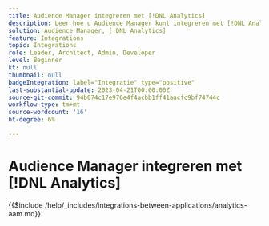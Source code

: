 ```yaml
---
title: Audience Manager integreren met [!DNL Analytics]
description: Leer hoe u Audience Manager kunt integreren met [!DNL Analytics].
solution: Audience Manager, [!DNL Analytics]
feature: Integrations
topic: Integrations
role: Leader, Architect, Admin, Developer
level: Beginner
kt: null
thumbnail: null
badgeIntegration: label="Integratie" type="positive"
last-substantial-update: 2023-04-21T00:00:00Z
source-git-commit: 94b074c17e976e4f4acbb1ff41aacfc9bf74744c
workflow-type: tm+mt
source-wordcount: '16'
ht-degree: 6%

---
```



# Audience Manager integreren met [!DNL Analytics]

{{$include /help/_includes/integrations-between-applications/analytics-aam.md}}
